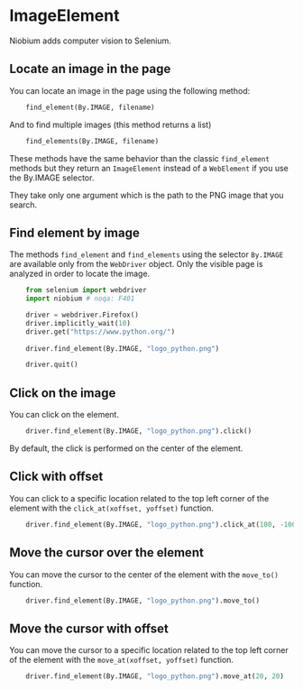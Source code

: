 # ImageElement

Niobium adds computer vision to Selenium.

## Locate an image in the page

You can locate an image in the page using the following method:

```python
    find_element(By.IMAGE, filename)
```

And to find multiple images (this method returns a list)

```python
    find_elements(By.IMAGE, filename)
```

These methods have the same behavior than the classic `find_element` methods but they return an `ImageElement` instead of a `WebElement` if you use the By.IMAGE selector.

They take only one argument which is the path to the PNG image that you search.

## Find element by image

The methods `find_element` and `find_elements` using the selector `By.IMAGE` are available only from the `WebDriver` object. Only the visible page is analyzed in order to locate the image.

```python
    from selenium import webdriver
    import niobium # noqa: F401

    driver = webdriver.Firefox()
    driver.implicitly_wait(10)
    driver.get("https://www.python.org/")
   
    driver.find_element(By.IMAGE, "logo_python.png")

    driver.quit()
```

## Click on the image

You can click on the element.

```python
    driver.find_element(By.IMAGE, "logo_python.png").click()
```

By default, the click is performed on the center of the element.

## Click with offset

You can click to a specific location related to the top left corner of the element with the `click_at(xoffset, yoffset)` function.

```python
    driver.find_element(By.IMAGE, "logo_python.png").click_at(100, -100) 
```

## Move the cursor over the element

You can move the cursor to the center of the element with the `move_to()` function.

```python
    driver.find_element(By.IMAGE, "logo_python.png").move_to()
```

## Move the cursor with offset

You can move the cursor to a specific location related to the top left corner of the element with the `move_at(xoffset, yoffset)` function.

```python
    driver.find_element(By.IMAGE, "logo_python.png").move_at(20, 20)
```
